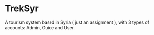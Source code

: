 # TrekSyr
A tourism system based in Syria ( just an assignment ), with 3 types of accounts: Admin, Guide and User.
